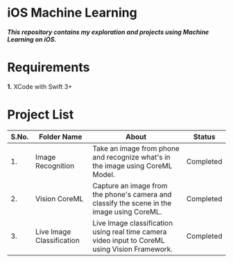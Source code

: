 # iOS Machine Learning

***This repository contains my exploration and projects using Machine Learning on iOS.***

# Requirements
**1.** XCode with Swift 3+

# Project List

| S.No. |   Folder Name    |                        About                         |   Status    |
| ----- | ---------------- | ---------------------------------------------------- | ----------- |
|  1.   | Image Recognition| Take an image from phone and recognize what's in the image using CoreML Model. | Completed |
|  2.   | Vision CoreML    | Capture an image from the phone's camera and classify the scene in the image using CoreML. | Completed |
|  3.   | Live Image Classification | Live Image classification using real time camera video input to CoreML using Vision Framework. | Completed |
